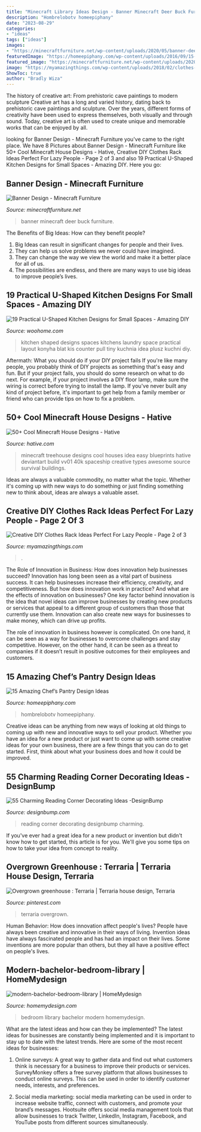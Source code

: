 ```yaml
---
title: "Minecraft Library Ideas Design - Banner Minecraft Deer Buck Furniture"
description: "Hombrelobotv homeepiphany"
date: "2023-08-29"
categories:
- "ideas"
tags: ["ideas"]
images:
- "https://minecraftfurniture.net/wp-content/uploads/2020/05/banner-deer.png"
featuredImage: "https://homeepiphany.com/wp-content/uploads/2016/09/15-Amazing-Chefs-Pantry-Design-Ideas-1-683x1024.jpg"
featured_image: "https://minecraftfurniture.net/wp-content/uploads/2020/05/banner-deer.png"
image: "https://myamazingthings.com/wp-content/uploads/2018/02/clothes-display-9-.jpg"
ShowToc: true
author: "Bradly Wiza"
---
```



The history of creative art: From prehistoric cave paintings to modern sculpture
Creative art has a long and varied history, dating back to prehistoric cave paintings and sculpture. Over the years, different forms of creativity have been used to express themselves, both visually and through sound. Today, creative art is often used to create unique and memorable works that can be enjoyed by all.

	

		
looking for Banner Design - Minecraft Furniture you've came to the right place. We have 8 Pictures about Banner Design - Minecraft Furniture like 50+ Cool Minecraft House Designs - Hative, Creative DIY Clothes Rack Ideas Perfect For Lazy People - Page 2 of 3 and also 19 Practical U-Shaped Kitchen Designs for Small Spaces - Amazing DIY. Here you go:
		
    
## Banner Design - Minecraft Furniture

<img loading=lazy src="https://minecraftfurniture.net/wp-content/uploads/2020/05/banner-deer.png" onerror="this.onerror=null;this.src='https://tse1.mm.bing.net/th?id=OIP.5xyMVfGOzwt6WzPH7BckIwAAAA&amp;pid=15.1';" alt="Banner Design - Minecraft Furniture">

_Source: minecraftfurniture.net_

>banner minecraft deer buck furniture. 

	

The Benefits of Big Ideas: How can they benefit people?
1. Big Ideas can result in significant changes for people and their lives.
2. They can help us solve problems we never could have imagined.
3. They can change the way we view the world and make it a better place for all of us.
4. The possibilities are endless, and there are many ways to use big ideas to improve people’s lives.

    
## 19 Practical U-Shaped Kitchen Designs For Small Spaces - Amazing DIY

<img loading=lazy src="http://www.woohome.com/wp-content/uploads/2016/01/u-shaped-kitchen-16.jpg" onerror="this.onerror=null;this.src='https://tse3.mm.bing.net/th?id=OIP.2mgK1uoNoBV2PFGh4LL7dAHaLH&amp;pid=15.1';" alt="19 Practical U-Shaped Kitchen Designs for Small Spaces - Amazing DIY">

_Source: woohome.com_

>kitchen shaped designs spaces kitchens laundry space practical layout konyha blat kis counter pull tiny kuchnia idea plusz kuchni diy. 

	

Aftermath: What you should do if your DIY project fails
If you're like many people, you probably think of DIY projects as something that's easy and fun. But if your project fails, you should do some research on what to do next. For example, if your project involves a DIY floor lamp, make sure the wiring is correct before trying to install the lamp. If you've never built any kind of project before, it's important to get help from a family member or friend who can provide tips on how to fix a problem.

    
## 50+ Cool Minecraft House Designs - Hative

<img loading=lazy src="https://hative.com/wp-content/uploads/2014/02/minecraft-houses/treehouse-design-idea-5.jpg" onerror="this.onerror=null;this.src='https://tse4.mm.bing.net/th?id=OIP.NJXm4Glxz7hRvYiXb5O67AHaFj&amp;pid=15.1';" alt="50+ Cool Minecraft House Designs - Hative">

_Source: hative.com_

>minecraft treehouse designs cool houses idea easy blueprints hative deviantart build vv01 40k spaceship creative types awesome source survival buildings. 

	

Ideas are always a valuable commodity, no matter what the topic. Whether it's coming up with new ways to do something or just finding something new to think about, ideas are always a valuable asset.

    
## Creative DIY Clothes Rack Ideas Perfect For Lazy People - Page 2 Of 3

<img loading=lazy src="https://myamazingthings.com/wp-content/uploads/2018/02/clothes-display-9-.jpg" onerror="this.onerror=null;this.src='https://tse4.mm.bing.net/th?id=OIP.wWloRwqpVc6XjLAKDY5FAAHaJQ&amp;pid=15.1';" alt="Creative DIY Clothes Rack Ideas Perfect For Lazy People - Page 2 of 3">

_Source: myamazingthings.com_

>. 

	

The Role of Innovation in Business: How does innovation help businesses succeed?
Innovation has long been seen as a vital part of business success. It can help businesses increase their efficiency, creativity, and competitiveness. But how does innovation work in practice? And what are the effects of innovation on businesses?
One key factor behind innovation is the idea that novel ideas can improve businesses by creating new products or services that appeal to a different group of customers than those that currently use them. Innovation can also create new ways for businesses to make money, which can drive up profits.

The role of innovation in business however is complicated. On one hand, it can be seen as a way for businesses to overcome challenges and stay competitive. However, on the other hand, it can be seen as a threat to companies if it doesn’t result in positive outcomes for their employees and customers.

    
## 15 Amazing Chef’s Pantry Design Ideas

<img loading=lazy src="https://homeepiphany.com/wp-content/uploads/2016/09/15-Amazing-Chefs-Pantry-Design-Ideas-1-683x1024.jpg" onerror="this.onerror=null;this.src='https://tse4.mm.bing.net/th?id=OIP.SIPgDpOWLwhD4P5F4eFwEwHaLG&amp;pid=15.1';" alt="15 Amazing Chef’s Pantry Design Ideas">

_Source: homeepiphany.com_

>hombrelobotv homeepiphany. 

	

Creative ideas can be anything from new ways of looking at old things to coming up with new and innovative ways to sell your product. Whether you have an idea for a new product or just want to come up with some creative ideas for your own business, there are a few things that you can do to get started. First, think about what your business does and how it could be improved.

    
## 55 Charming Reading Corner Decorating Ideas -DesignBump

<img loading=lazy src="https://cdn.designbump.com/wp-content/uploads/2015/11/reading-corner-nook13.jpg" onerror="this.onerror=null;this.src='https://tse2.mm.bing.net/th?id=OIP.CrVoAo_2BHpLYL0hdKKjOgHaLG&amp;pid=15.1';" alt="55 Charming Reading Corner Decorating Ideas -DesignBump">

_Source: designbump.com_

>reading corner decorating designbump charming. 

	

If you've ever had a great idea for a new product or invention but didn't know how to get started, this article is for you. We'll give you some tips on how to take your idea from concept to reality.

    
## Overgrown Greenhouse : Terraria | Terraria House Design, Terraria

<img loading=lazy src="https://i.pinimg.com/736x/b1/e8/ef/b1e8effd29f5b4290cb5d8424a2951dd.jpg" onerror="this.onerror=null;this.src='https://tse4.mm.bing.net/th?id=OIP.nTsRgO3AQthL9_XfDYpZCgHaDt&amp;pid=15.1';" alt="Overgrown greenhouse : Terraria | Terraria house design, Terraria">

_Source: pinterest.com_

>terraria overgrown. 

	

Human Behavior: How does innovation affect people's lives?
People have always been creative and innovative in their ways of living. Invention ideas have always fascinated people and has had an impact on their lives. Some inventions are more popular than others, but they all have a positive effect on people's lives.

    
## Modern-bachelor-bedroom-library | HomeMydesign

<img loading=lazy src="https://homemydesign.com/wp-content/uploads/2014/07/modern-bachelor-bedroom-library.jpg" onerror="this.onerror=null;this.src='https://tse1.mm.bing.net/th?id=OIP.KosIbbKkPNqKLwUPj4qtdwHaLH&amp;pid=15.1';" alt="modern-bachelor-bedroom-library | HomeMydesign">

_Source: homemydesign.com_

>bedroom library bachelor modern homemydesign. 

	

What are the latest ideas and how can they be implemented?
The latest ideas for businesses are constantly being implemented and it is important to stay up to date with the latest trends. Here are some of the most recent ideas for businesses:
1. Online surveys: A great way to gather data and find out what customers think is necessary for a business to improve their products or services. SurveyMonkey offers a free survey platform that allows businesses to conduct online surveys. This can be used in order to identify customer needs, interests, and preferences.

2. Social media marketing: social media marketing can be used in order to increase website traffic, connect with customers, and promote your brand’s messages. Hootsuite offers social media management tools that allow businesses to track Twitter, LinkedIn, Instagram, Facebook, and YouTube posts from different sources simultaneously.


